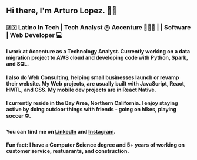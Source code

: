 ## Hi there, I'm Arturo Lopez. 👋🏾
### 🇲🇽 Latino In Tech | Tech Analyst @ Accenture 👨🏾‍💻 | | Software | Web Developer 💻

#### I work at Accenture as a Technology Analyst. Currently working on a data migration project to AWS cloud and developing code with Python, Spark, and SQL.

#### I also do Web Consulting, helping small businesses launch or revamp their website. My Web projects, are usually built with JavaScript, React, HMTL, and CSS. My mobile dev projects are in React Native.

#### I currently reside in the Bay Area, Northern California. I enjoy staying active by doing outdoor things with friends - going on hikes, playing soccer ⚽.

#### You can find me on [LinkedIn](https://www.linkedin.com/in/rturolopez/) and [Instagram](https://www.instagram.com/arturo.creates/).

#### Fun fact: I have a Computer Science degree and 5+ years of working on customer service, restuarants, and construction.

<!--
**alopez96/alopez96** is a ✨ _special_ ✨ repository because its `README.md` (this file) appears on your GitHub profile.

Here are some ideas to get you started:

- 🔭 I’m currently working on ...
- 🌱 I’m currently learning ...
- 👯 I’m looking to collaborate on ...
- 🤔 I’m looking for help with ...
- 💬 Ask me about ...
- 📫 How to reach me: ...
- 😄 Pronouns: ...
- ⚡ Fun fact: ...
-->